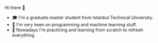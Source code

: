 Hi there 👋
- 🎓 I'm a graduate master student from Istanbul Technical University.
- 🔭 I'm very keen on programming and machine learning stuff.
- 🌱 Nowadays I'm practicing and learning from scratch to refresh everything.
<!--
**erhankarakoca/erhankarakoca** is a ✨ _special_ ✨ repository because its `README.md` (this file) appears on your GitHub profile.

Here are some ideas to get you started:

- 🔭 I am a ......
- 🌱 I’m currently learning ...
- 👯 I’m looking to collaborate on ...
- 🤔 I’m looking for help with ...
- 💬 Ask me about ...
- 📫 How to reach me: ...
- 😄 Pronouns: ...
- ⚡ Fun fact: ...
-->

  
